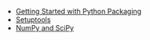 -   [Getting Started with Python
    Packaging](#getting-started-with-python-packaging)
-   [Setuptools](#setuptools)
-   [NumPy and SciPy](#numpy-and-scipy)

